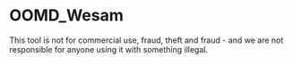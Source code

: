# OOMD_Wesam
This tool is not for commercial use, fraud, theft and fraud - and we are not responsible for anyone using it with something illegal.

